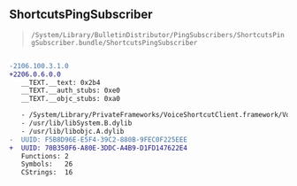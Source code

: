 ## ShortcutsPingSubscriber

> `/System/Library/BulletinDistributor/PingSubscribers/ShortcutsPingSubscriber.bundle/ShortcutsPingSubscriber`

```diff

-2106.100.3.1.0
+2206.0.6.0.0
   __TEXT.__text: 0x2b4
   __TEXT.__auth_stubs: 0xe0
   __TEXT.__objc_stubs: 0xa0

   - /System/Library/PrivateFrameworks/VoiceShortcutClient.framework/VoiceShortcutClient
   - /usr/lib/libSystem.B.dylib
   - /usr/lib/libobjc.A.dylib
-  UUID: F5B8D96E-E5F4-39C2-880B-9FEC0F225EEE
+  UUID: 70B350F6-A80E-3DDC-A4B9-D1FD147622E4
   Functions: 2
   Symbols:   26
   CStrings:  16

```
